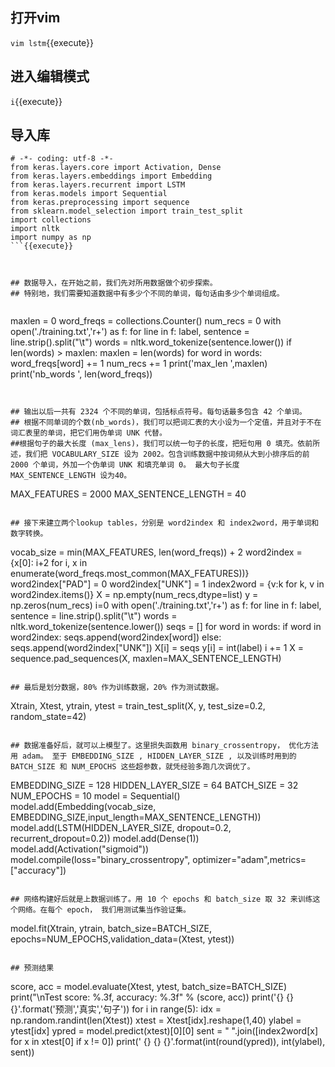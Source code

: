 ## 打开vim

`vim lstm`{{execute}}

## 进入编辑模式

`i`{{execute}}

## 导入库

```
# -*- coding: utf-8 -*-
from keras.layers.core import Activation, Dense
from keras.layers.embeddings import Embedding
from keras.layers.recurrent import LSTM
from keras.models import Sequential
from keras.preprocessing import sequence
from sklearn.model_selection import train_test_split
import collections
import nltk
import numpy as np
```{{execute}}



## 数据导入，在开始之前，我们先对所用数据做个初步探索。
## 特别地，我们需要知道数据中有多少个不同的单词，每句话由多少个单词组成。


```
maxlen = 0
word_freqs = collections.Counter()
num_recs = 0
with open('./training.txt','r+') as f:
    for line in f:
        label, sentence = line.strip().split("\t")
        words = nltk.word_tokenize(sentence.lower())
        if len(words) > maxlen:
            maxlen = len(words)
        for word in words:
            word_freqs[word] += 1
        num_recs += 1
print('max_len ',maxlen)
print('nb_words ', len(word_freqs))

```{{execute}}


## 输出以后一共有 2324 个不同的单词，包括标点符号。每句话最多包含 42 个单词。
## 根据不同单词的个数(nb_words)，我们可以把词汇表的大小设为一个定值，并且对于不在词汇表里的单词，把它们用伪单词 UNK 代替。 
##根据句子的最大长度 (max_lens)，我们可以统一句子的长度，把短句用 0 填充。依前所述，我们把 VOCABULARY_SIZE 设为 2002。包含训练数据中按词频从大到小排序后的前 2000 个单词，外加一个伪单词 UNK 和填充单词 0。 最大句子长度 MAX_SENTENCE_LENGTH 设为40。

```
MAX_FEATURES = 2000
MAX_SENTENCE_LENGTH = 40
```{{execute}}

## 接下来建立两个lookup tables，分别是 word2index 和 index2word，用于单词和数字转换。
```
vocab_size = min(MAX_FEATURES, len(word_freqs)) + 2
word2index = {x[0]: i+2 for i, x in enumerate(word_freqs.most_common(MAX_FEATURES))}
word2index["PAD"] = 0
word2index["UNK"] = 1
index2word = {v:k for k, v in word2index.items()}
X = np.empty(num_recs,dtype=list)
y = np.zeros(num_recs)
i=0
with open('./training.txt','r+') as f:
    for line in f:
        label, sentence = line.strip().split("\t")
        words = nltk.word_tokenize(sentence.lower())
        seqs = []
        for word in words:
            if word in word2index:
                seqs.append(word2index[word])
            else:
                seqs.append(word2index["UNK"])
        X[i] = seqs
        y[i] = int(label)
        i += 1
X = sequence.pad_sequences(X, maxlen=MAX_SENTENCE_LENGTH)
```{{execute}}

## 最后是划分数据，80% 作为训练数据，20% 作为测试数据。
```
Xtrain, Xtest, ytrain, ytest = train_test_split(X, y, test_size=0.2, random_state=42)
```{{execute}}

## 数据准备好后，就可以上模型了。这里损失函数用 binary_crossentropy， 优化方法用 adam。 至于 EMBEDDING_SIZE , HIDDEN_LAYER_SIZE , 以及训练时用到的BATCH_SIZE 和 NUM_EPOCHS 这些超参数，就凭经验多跑几次调优了。
```
EMBEDDING_SIZE = 128
HIDDEN_LAYER_SIZE = 64
BATCH_SIZE = 32
NUM_EPOCHS = 10
model = Sequential()
model.add(Embedding(vocab_size, EMBEDDING_SIZE,input_length=MAX_SENTENCE_LENGTH))
model.add(LSTM(HIDDEN_LAYER_SIZE, dropout=0.2, recurrent_dropout=0.2))
model.add(Dense(1))
model.add(Activation("sigmoid"))
model.compile(loss="binary_crossentropy", optimizer="adam",metrics=["accuracy"])
		
```{{execute}}

## 网络构建好后就是上数据训练了。用 10 个 epochs 和 batch_size 取 32 来训练这个网络。在每个 epoch， 我们用测试集当作验证集。
```
model.fit(Xtrain, ytrain, batch_size=BATCH_SIZE, epochs=NUM_EPOCHS,validation_data=(Xtest, ytest))
		
```{{execute}}

## 预测结果
```
score, acc = model.evaluate(Xtest, ytest, batch_size=BATCH_SIZE)
print("\nTest score: %.3f, accuracy: %.3f" % (score, acc))
print('{}   {}      {}'.format('预测','真实','句子'))
for i in range(5):
    idx = np.random.randint(len(Xtest))
    xtest = Xtest[idx].reshape(1,40)
    ylabel = ytest[idx]
    ypred = model.predict(xtest)[0][0]
    sent = " ".join([index2word[x] for x in xtest[0] if x != 0])
    print(' {}      {}     {}'.format(int(round(ypred)), int(ylabel), sent))

		
```{{execute}}
